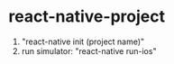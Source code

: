 # react-native-project

1) "react-native init (project name)"
2) run simulator: "react-native run-ios"
